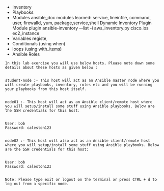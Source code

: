 - Inventory
- Playbooks
- Modules
   ansible_doc
   modules learned: service, lineinfile, command, user, firewalld, yum, package,service,shell
   Dynamic Inventory Plugin
   Module plugin
  ansible-inventory --list -i aws_inventory.py
   cisco.ios
  ec2_instance
- Variables
     registe,
- Conditionals (using when)
- loops  (using with_items)
- Ansible Roles

```
In this lab exercise you will use below hosts. Please note down some details about these hosts as given below :


student-node :- This host will act as an Ansible master node where you will create playbooks, inventory, roles etc and you will be running your playbooks from this host itself.


node01 :- This host will act as an Ansible client/remote host where you will setup/install some stuff using Ansible playbooks. Below are the SSH credentials for this host:


User: bob
Password: caleston123


node02 :- This host will also act as an Ansible client/remote host where you will setup/install some stuff using Ansible playbooks. Below are the SSH credentials for this host:


User: bob
Password: caleston123


Note: Please type exit or logout on the terminal or press CTRL + d to log out from a specific node.


```
